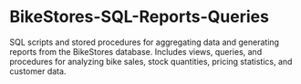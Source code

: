 # BikeStores-SQL-Reports-Queries
SQL scripts and stored procedures for aggregating data and generating reports from the BikeStores database. Includes views, queries, and procedures for analyzing bike sales, stock quantities, pricing statistics, and customer data.
